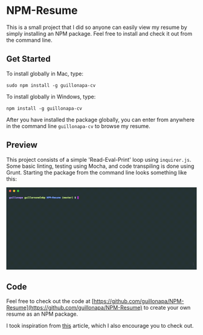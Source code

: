 # NPM-Resume

This is a small project that I did so anyone can easily view my resume by simply installing an NPM package. Feel free to install and check it out from the command line.

## Get Started

To install globally in Mac, type:

```
sudo npm install -g guillonapa-cv
```

To install globally in Windows, type:

```
npm install -g guillonapa-cv
```

After you have installed the package globally, you can enter from anywhere in the command line `guillonapa-cv` to browse my resume.

## Preview

This project consists of a simple 'Read-Eval-Print' loop using `inquirer.js`. Some basic linting, testing using Mocha, and code transpiling is done using Grunt. Starting the package from the command line looks something like this:

![demo](lib/demo.gif)

## Code

Feel free to check out the code at [https://github.com/guillonapa/NPM-Resume](https://github.com/guillonapa/NPM-Resume) to create your own resume as an NPM package.

I took inspiration from [this](https://blog.usejournal.com/how-to-make-your-r%C3%A9sum%C3%A9-an-npm-package-fc5d6b6a3fbd) article, which I also encourage you to check out.
